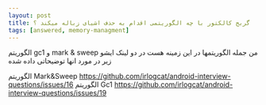 ```yaml
---
layout: post
title: گربج کالکتور با چه الگوریتمی اقدام به حذف اشیای زباله میکند ؟ 
tags: [answered, memory-managment]
---
```




<!-- comment #651756137 -->

الگوریتم gc1 و mark & sweep  من جمله الگوریتمها در این زمینه هست 
در دو لینک ایشو زیر در مورد انها توضیحاتی داده شده 

الگوریتم Mark&Sweep
https://github.com/irlogcat/android-interview-questions/issues/16
الگوریتم Gc1
https://github.com/irlogcat/android-interview-questions/issues/19
